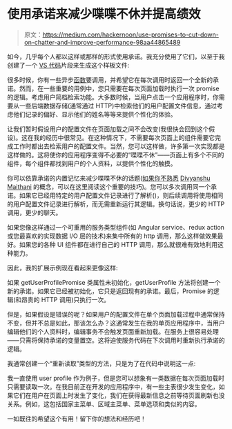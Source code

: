 # 使用承诺来减少喋喋不休并提高绩效

> 原文：<https://medium.com/hackernoon/use-promises-to-cut-down-on-chatter-and-improve-performance-98aa44865489>

如今，几乎每个人都以这样或那样的形式使用承诺。我充分使用了它们，以至于我创建了一个 [VS 代码](https://hackernoon.com/tagged/vs-code)片段来生成这个样板文件:

很多时候，你有一些异步[函数](https://hackernoon.com/tagged/function)要调用，并希望它在每次调用时返回一个全新的承诺。然而，在一些重要的用例中，您只需要在每次页面加载时执行一次 promise 的逻辑。考虑用户简档检索功能。大多数时候，当用户点击一个应用程序时，你需要从一些后端数据存储(通常通过 HTTP)中检索他们的用户配置文件信息，通过考虑他们记录的偏好、显示他们的姓名等等来提供个性化的体验。

让我们暂时假设用户的配置文件在页面加载之间不会改变(我很快会回到这个假设)。这在我的经历中很常见。在这种情况下，不需要每次页面上的组件需要它完成工作时都出去检索用户的配置文件。当然，您可以这样做，许多第一次实现都是这样做的。这将使你的应用程序变得不必要的“喋喋不休”——页面上有多个不同的组件，每个组件都找到用户的个人资料，以提供个性化的触摸。

你可以依靠承诺的内置记忆来减少喋喋不休的话题([如果你不熟悉](https://medium.freecodecamp.org/understanding-memoize-in-javascript-51d07d19430e) [Divyanshu Maithani](https://medium.freecodecamp.org/@divyanshu013) 的概念，可以在这里阅读这个重要的技巧)。您可以多次调用同一个承诺。如果它已经用特定的用户配置文件记录进行了解析()，则后续调用将使用相同的用户配置文件记录进行解析，而无需重新运行其逻辑。换句话说，更少的 HTTP 调用，更少的聊天。

如果您像这样通过一个可重用的服务类型组件(如 Angular service、redux action 或您最喜欢的实现数据 I/O 层的技术)来集中所有的 http 调用，那么这样做效果最好。如果您的各种 UI 组件都在进行自己的 HTTP 调用，那么就很难有效地利用这种能力。

因此，我的扩展示例现在看起来更像这样:

如果 getUserProfilePromise 类属性未初始化，getUserProfile 方法将创建一个新的承诺。如果它已经被初始化，它只是返回现有的承诺。最后，Promise 的逻辑(和昂贵的 HTTP 调用)只执行一次。

但是，如果假设是错误的呢？如果用户的配置文件在单个页面加载过程中通常保持不变，但并不总是如此，那该怎么办？这通常发生在我的单页应用程序中，当用户编辑他们的个人资料时，编辑事务不会触发页面重新加载。在服务上很容易处理——只需将保持承诺的变量置空。这将迫使服务代码在下次调用时重新执行承诺的逻辑。

我通常创建一个“重新读取”类型的方法，只是为了在代码中说明这一点:

我一直使用 user profile 作为例子，但是您可以想象有一类数据在每次页面加载时只需要读取一次。在我目前正在开发的应用程序中，有一些主表很少发生变化，如果它们在用户在页面上时发生了变化，我们在获得最新信息之前等待页面刷新也没关系。例如，这包括国家主菜单、区域主菜单、菜单选项和类似的内容。

一如既往的希望这个有用！留下你的想法和经历吧！